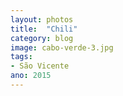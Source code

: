 ```yaml
---
layout: photos
title:  "Chili"
category: blog
image: cabo-verde-3.jpg
tags:
- São Vicente
ano: 2015
---
```




